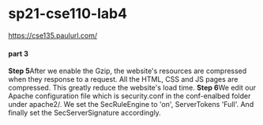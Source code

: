 # sp21-cse110-lab4
https://cse135.paulurl.com/  
#### part 3
**Step 5**After we enable the Gzip, the website's resources are compressed when they response to a request. All the HTML, CSS and JS pages are compressed. This greatly reduce the website's load time. 
**Step 6**We edit our Apache configuration file which is security.conf in the conf-enalbed folder under apache2/. We set the SecRuleEngine to 'on', ServerTokens 'Full'. And finally set  the SecServerSignature accordingly.  

